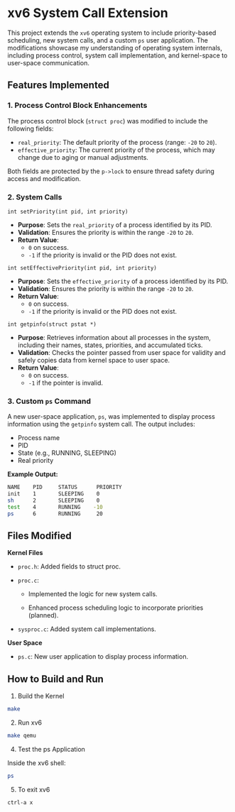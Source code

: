 # xv6 System Call Extension

This project extends the `xv6` operating system to include priority-based scheduling, new system calls, and a custom `ps` user application. The modifications showcase my understanding of operating system internals, including process control, system call implementation, and kernel-space to user-space communication.

## Features Implemented

### 1. **Process Control Block Enhancements**
The process control block (`struct proc`) was modified to include the following fields:
- `real_priority`: The default priority of the process (range: `-20` to `20`).
- `effective_priority`: The current priority of the process, which may change due to aging or manual adjustments.

Both fields are protected by the `p->lock` to ensure thread safety during access and modification.

### 2. **System Calls**

`int setPriority(int pid, int priority)`
- **Purpose**: Sets the `real_priority` of a process identified by its PID.
- **Validation**: Ensures the priority is within the range `-20` to `20`.
- **Return Value**:
  - `0` on success.
  - `-1` if the priority is invalid or the PID does not exist.

`int setEffectivePriority(int pid, int priority)`
- **Purpose**: Sets the `effective_priority` of a process identified by its PID.
- **Validation**: Ensures the priority is within the range `-20` to `20`.
- **Return Value**:
  - `0` on success.
  - `-1` if the priority is invalid or the PID does not exist.

`int getpinfo(struct pstat *)`
- **Purpose**: Retrieves information about all processes in the system, including their names, states, priorities, and accumulated ticks.
- **Validation**: Checks the pointer passed from user space for validity and safely copies data from kernel space to user space.
- **Return Value**:
  - `0` on success.
  - `-1` if the pointer is invalid.

### 3. **Custom `ps` Command**
A new user-space application, `ps`, was implemented to display process information using the `getpinfo` system call. The output includes:
- Process name
- PID
- State (e.g., RUNNING, SLEEPING)
- Real priority

**Example Output:**


```bash
NAME    PID     STATUS      PRIORITY
init    1       SLEEPING    0
sh      2       SLEEPING    0
test    4       RUNNING    -10
ps      6       RUNNING     20
```

## Files Modified

__Kernel Files__

* `proc.h`: Added fields to struct proc.

* `proc.c`:

  * Implemented the logic for new system calls.

  * Enhanced process scheduling logic to incorporate priorities (planned).

* `sysproc.c`: Added system call implementations.

__User Space__

* `ps.c`: New user application to display process information.

## How to Build and Run

1. Build the Kernel
```bash
make
```

2. Run xv6
```bash
make qemu
```

4. Test the ps Application

Inside the xv6 shell:
```bash
ps
```
5. To exit xv6
```bash
ctrl-a x
```

